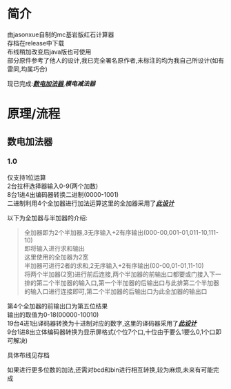 # 简介
由jasonxue自制的mc基岩版红石计算器  
存档在release中下载  
布线稍加改变后java版也可使用  
部分原件参考了他人的设计,我已完全署名原作者,未标注的均为我自己所设计(如有雷同,均属巧合)  

现已完成:[***数电加法器***](https://github.com/jasonxue1/MCBE-Redstone-Calculator/blob/main/README.md#%E6%95%B0%E7%94%B5%E5%8A%A0%E6%B3%95%E5%99%A8),***模电减法器***
# 原理/流程
## 数电加法器
### 1.0
仅支持1位运算  
2台拉杆选择器输入0-9(两个加数)  
8台1进4出编码器转换二进制(0000-1001)  
二进制利用4个全加器进行加法运算这里的全加器采用了[***此设计***](https://www.bilibili.com/video/BV1xK411J76y)

以下为全加器与半加器的介绍:
>全加器即为2个半加器,3无序输入+2有序输出(000-00,001-01,011-10,111-10)  
即将输入进行求和输出  
这里使用的全加器为2宽  
半加器可进行2者的求和,2无序输入+2有序输出(00-00,01-01,11-10)  
将两个半加器(2宽)进行前后连接,两个半加器的前输出口都要或门接入下一排的第二个半加器的输入口,第一个半加器的后输出口与此排第二个半加器的输入口进行连接即可,第二个半加器的后输出口为此全加器的输出口

第4个全加器的前输出口为第五位结果  
输出的取值为0-18(00000-10010)  
19台4进1出译码器转换为十进制对应的数字,这里的译码器采用了[***此设计***](https://www.bilibili.com/video/BV1Xt4y1S7UT)  
9台1进8出立体编码器转换为显示屏格式(个位7个口,十位由于要么1要么0,1个口即可解决)

具体布线见存档

如果进行更多位数的加法,还需对bcd和bin进行相互转换,较为麻烦,未来有可能完成
